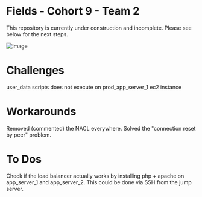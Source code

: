 # Fields - Cohort 9 - Team 2

This repository is currently under construction and incomplete. Please see below for the next steps.

![image](https://github.com/kalibri-actual/fields-c9t2-capstone/assets/155348375/d6d73526-acbb-4450-ac56-5da6c48ca5d7)

# Challenges
user_data scripts does not execute on prod_app_server_1 ec2 instance

# Workarounds
Removed (commented) the NACL everywhere. Solved the "connection reset by peer" problem.

# To Dos
Check if the load balancer actually works by installing php + apache on app_server_1 and app_server_2. This could be done via SSH from the jump server.
